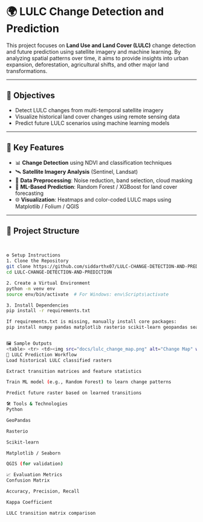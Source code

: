 # 🌍 LULC Change Detection and Prediction

This project focuses on **Land Use and Land Cover (LULC)** change detection and future prediction using satellite imagery and machine learning. By analyzing spatial patterns over time, it aims to provide insights into urban expansion, deforestation, agricultural shifts, and other major land transformations.

---

## 📌 Objectives

- Detect LULC changes from multi-temporal satellite imagery
- Visualize historical land cover changes using remote sensing data
- Predict future LULC scenarios using machine learning models

---

## 🧠 Key Features

- 📊 **Change Detection** using NDVI and classification techniques
- 🛰️ **Satellite Imagery Analysis** (Sentinel, Landsat)
- 🧾 **Data Preprocessing**: Noise reduction, band selection, cloud masking
- 🧮 **ML-Based Prediction**: Random Forest / XGBoost for land cover forecasting
- 🌐 **Visualization**: Heatmaps and color-coded LULC maps using Matplotlib / Folium / QGIS

---

## 📂 Project Structure

```bash


⚙️ Setup Instructions
1. Clone the Repository
git clone https://github.com/siddarthx07/LULC-CHANGE-DETECTION-AND-PREDICTION.git
cd LULC-CHANGE-DETECTION-AND-PREDICTION

2. Create a Virtual Environment
python -m venv env
source env/bin/activate  # For Windows: env\Scripts\activate

3. Install Dependencies
pip install -r requirements.txt

If requirements.txt is missing, manually install core packages:
pip install numpy pandas matplotlib rasterio scikit-learn geopandas seaborn


🖼️ Sample Outputs
<table> <tr> <td><img src="docs/lulc_change_map.png" alt="Change Map" width="300"/></td> <td><img src="docs/lulc_prediction.png" alt="Prediction" width="300"/></td> </tr> </table>
🔮 LULC Prediction Workflow
Load historical LULC classified rasters

Extract transition matrices and feature statistics

Train ML model (e.g., Random Forest) to learn change patterns

Predict future raster based on learned transitions

🛠️ Tools & Technologies
Python

GeoPandas

Rasterio

Scikit-learn

Matplotlib / Seaborn

QGIS (for validation)

📈 Evaluation Metrics
Confusion Matrix

Accuracy, Precision, Recall

Kappa Coefficient

LULC transition matrix comparison

